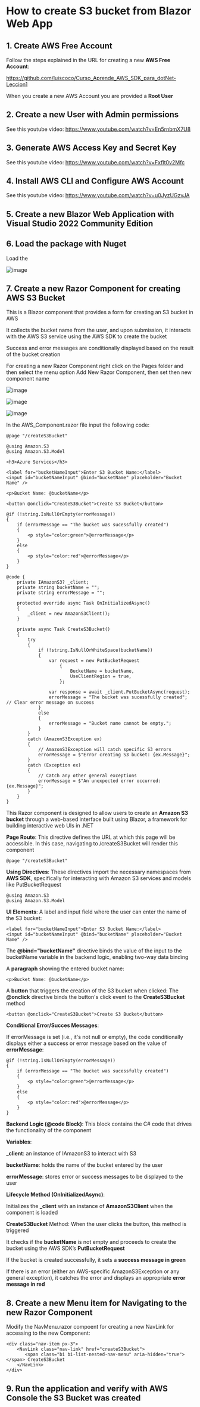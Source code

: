 # How to create S3 bucket from Blazor Web App

## 1. Create AWS Free Account

Follow the steps explained in the URL for creating a new **AWS Free Account**:

https://github.com/luiscoco/Curso_Aprende_AWS_SDK_para_dotNet-Leccion1

When you create a new AWS Account you are provided a **Root User**

## 2. Create a new User with Admin permissions

See this youtube video: https://www.youtube.com/watch?v=En5rnbmX7U8

## 3. Generate AWS Access Key and Secret Key

See this youtube video: https://www.youtube.com/watch?v=Fxflt0v2Mfc

## 4. Install AWS CLI and Configure AWS Account

See this youtube video: https://www.youtube.com/watch?v=u0JyzUGzvJA

## 5. Create a new Blazor Web Application with Visual Studio 2022 Community Edition


## 6. Load the package with Nuget

Load the 

![image](https://github.com/user-attachments/assets/8ac06453-1c03-42e5-921d-f6180e85427f)

## 7. Create a new Razor Component for creating AWS S3 Bucket  

This is a Blazor component that provides a form for creating an S3 bucket in AWS

It collects the bucket name from the user, and upon submission, it interacts with the AWS S3 service using the AWS SDK to create the bucket

Success and error messages are conditionally displayed based on the result of the bucket creation

For creating a new Razor Component right click on the Pages folder and then select the menu option Add New Razor Component, then set then new component name 

![image](https://github.com/user-attachments/assets/4cc5b4ff-2d95-42b6-8733-2a5c89151dbf)

![image](https://github.com/user-attachments/assets/717bc5ee-65d0-4a01-a6ad-1a68561f74bd)

![image](https://github.com/user-attachments/assets/3967ea8a-8fee-4850-972a-d92701404b87)

In the AWS_Component.razor file input the following code:

```razor
@page "/createS3Bucket"

@using Amazon.S3
@using Amazon.S3.Model

<h3>Azure Services</h3>

<label for="bucketNameInput">Enter S3 Bucket Name:</label>
<input id="bucketNameInput" @bind="bucketName" placeholder="Bucket Name" />

<p>Bucket Name: @bucketName</p>

<button @onclick="CreateS3Bucket">Create S3 Bucket</button>

@if (!string.IsNullOrEmpty(errorMessage))
{
    if (errorMessage == "The bucket was sucessfully created")
    {
        <p style="color:green">@errorMessage</p>
    }
    else 
    { 
        <p style="color:red">@errorMessage</p>
    }
}

@code {
    private IAmazonS3? _client;
    private string bucketName = "";
    private string errorMessage = "";

    protected override async Task OnInitializedAsync()
    {
        _client = new AmazonS3Client();
    }

    private async Task CreateS3Bucket()
    {
        try
        {
            if (!string.IsNullOrWhiteSpace(bucketName))
            {
                var request = new PutBucketRequest
                    {
                        BucketName = bucketName,
                        UseClientRegion = true,
                    };

                var response = await _client.PutBucketAsync(request);
                errorMessage = "The bucket was sucessfully created"; // Clear error message on success
            }
            else
            {
                errorMessage = "Bucket name cannot be empty.";
            }
        }
        catch (AmazonS3Exception ex)
        {
            // AmazonS3Exception will catch specific S3 errors
            errorMessage = $"Error creating S3 bucket: {ex.Message}";
        }
        catch (Exception ex)
        {
            // Catch any other general exceptions
            errorMessage = $"An unexpected error occurred: {ex.Message}";
        }
    }
}
```

This Razor component is designed to allow users to create an **Amazon S3 bucket** through a web-based interface built using Blazor, a framework for building interactive web UIs in .NET

**Page Route**: This directive defines the URL at which this page will be accessible. In this case, navigating to /createS3Bucket will render this component

```
@page "/createS3Bucket"
```

**Using Directives**: These directives import the necessary namespaces from **AWS SDK**, specifically for interacting with Amazon S3 services and models like PutBucketRequest

```
@using Amazon.S3
@using Amazon.S3.Model
```

**UI Elements**: A label and input field where the user can enter the name of the S3 bucket:

```
<label for="bucketNameInput">Enter S3 Bucket Name:</label>
<input id="bucketNameInput" @bind="bucketName" placeholder="Bucket Name" />
```

The **@bind="bucketName"** directive binds the value of the input to the bucketName variable in the backend logic, enabling two-way data binding

A **paragraph** showing the entered bucket name:

```
<p>Bucket Name: @bucketName</p>
```

A **button** that triggers the creation of the S3 bucket when clicked: The **@onclick** directive binds the button's click event to the **CreateS3Bucket** method

```
<button @onclick="CreateS3Bucket">Create S3 Bucket</button>
```

**Conditional Error/Succes Messages**:

If errorMessage is set (i.e., it's not null or empty), the code conditionally displays either a success or error message based on the value of **errorMessage**:

```
@if (!string.IsNullOrEmpty(errorMessage))
{
    if (errorMessage == "The bucket was sucessfully created")
    {
        <p style="color:green">@errorMessage</p>
    }
    else 
    { 
        <p style="color:red">@errorMessage</p>
    }
}
```

**Backend Logic (@code Block)**: This block contains the C# code that drives the functionality of the component

**Variables**:

**_client**: an instance of IAmazonS3 to interact with S3

**bucketName**: holds the name of the bucket entered by the user

**errorMessage**: stores error or success messages to be displayed to the user

**Lifecycle Method (OnInitializedAsync)**:

Initializes the **_client** with an instance of **AmazonS3Client** when the component is loaded

**CreateS3Bucket** Method: When the user clicks the button, this method is triggered

It checks if the **bucketName** is not empty and proceeds to create the bucket using the AWS SDK’s **PutBucketRequest**

If the bucket is created successfully, it sets a **success message in green**

If there is an error (either an AWS-specific AmazonS3Exception or any general exception), it catches the error and displays an appropriate **error message in red**

## 8. Create a new Menu item for Navigating to the new Razor Component

Modify the NavMenu.razor compoent for creating a new NavLink for accessing to the new Component:

```
<div class="nav-item px-3">
    <NavLink class="nav-link" href="createS3Bucket">
       <span class="bi bi-list-nested-nav-menu" aria-hidden="true"></span> CreateS3Bucket
    </NavLink>
</div>
```

## 9. Run the application and verify with AWS Console the S3 Bucket was created





